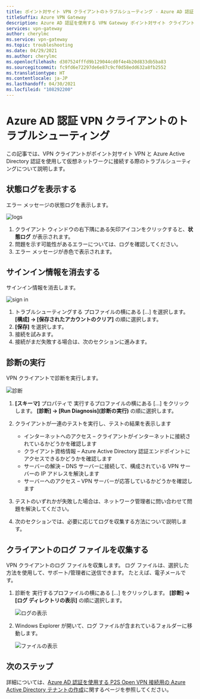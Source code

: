 ```yaml
---
title: ポイント対サイト VPN クライアントのトラブルシューティング - Azure AD 認証
titleSuffix: Azure VPN Gateway
description: Azure AD 認証を使用する VPN Gateway ポイント対サイト クライアントのトラブルシューティング方法について説明します。
services: vpn-gateway
author: cherylmc
ms.service: vpn-gateway
ms.topic: troubleshooting
ms.date: 04/29/2021
ms.author: cherylmc
ms.openlocfilehash: d307524fffd9b129044cd0f4e4b20d833db5ba83
ms.sourcegitcommit: fc9fd6e72297de6e87c9cf0d58edd632a8fb2552
ms.translationtype: HT
ms.contentlocale: ja-JP
ms.lasthandoff: 04/30/2021
ms.locfileid: "108292200"
---
```

# <a name="troubleshoot-an-azure-ad-authentication-vpn-client"></a>Azure AD 認証 VPN クライアントのトラブルシューティング

この記事では、VPN クライアントがポイント対サイト VPN と Azure Active Directory 認証を使用して仮想ネットワークに接続する際のトラブルシューティングについて説明します。

## <a name="view-status-log"></a><a name="status"></a>状態ログを表示する

エラー メッセージの状態ログを表示します。

![logs](./media/troubleshoot-ad-vpn-client/1.png)

1. クライアント ウィンドウの右下隅にある矢印アイコンをクリックすると、**状態ログ** が表示されます。
2. 問題を示す可能性があるエラーについては、ログを確認してください。
3. エラー メッセージが赤色で表示されます。

## <a name="clear-sign-in-information"></a><a name="clear"></a>サインイン情報を消去する

サインイン情報を消去します。

![sign in](./media/troubleshoot-ad-vpn-client/2.png)

1. トラブルシューティングする プロファイルの横にある […] を選択します。 **[構成] -> [保存されたアカウントのクリア]** の順に選択します。
2. **[保存]** を選択します。
3. 接続を試みます。
4. 接続がまだ失敗する場合は、次のセクションに進みます。

## <a name="run-diagnostics"></a><a name="diagnostics"></a>診断の実行

VPN クライアントで診断を実行します。

![診断](./media/troubleshoot-ad-vpn-client/3.png)

1. **[スキーマ]** プロパティで 実行するプロファイルの横にある […] をクリックします。 **[診断] -> [Run Diagnosis]\(診断の実行\)** の順に選択します。
2. クライアントが一連のテストを実行し、テストの結果を表示します

   * インターネットへのアクセス – クライアントがインターネットに接続されているかどうかを確認します
   * クライアント資格情報 – Azure Active Directory 認証エンドポイントにアクセスできるかどうかを確認します
   * サーバーの解決 – DNS サーバーに接続して、構成されている VPN サーバーの IP アドレスを解決します
   * サーバーへのアクセス – VPN サーバーが応答しているかどうかを確認します
3. テストのいずれかが失敗した場合は、ネットワーク管理者に問い合わせて問題を解決してください。
4. 次のセクションでは、必要に応じてログを収集する方法について説明します。

## <a name="collect-client-log-files"></a><a name="logfiles"></a>クライアントのログ ファイルを収集する

VPN クライアントのログ ファイルを収集します。 ログ ファイルは、選択した方法を使用して、サポート/管理者に送信できます。 たとえば、電子メールです。

1. 診断を 実行するプロファイルの横にある […] をクリックします。 **[診断] -> [ログ ディレクトリの表示]** の順に選択します。

   ![ログの表示](./media/troubleshoot-ad-vpn-client/4.png)
2. Windows Explorer が開いて、ログ ファイルが含まれているフォルダーに移動します。

   ![ファイルの表示](./media/troubleshoot-ad-vpn-client/5.png)

## <a name="next-steps"></a>次のステップ

詳細については、[Azure AD 認証を使用する P2S Open VPN 接続用の Azure Active Directory テナントの作成](openvpn-azure-ad-tenant.md)に関するページを参照してください。
